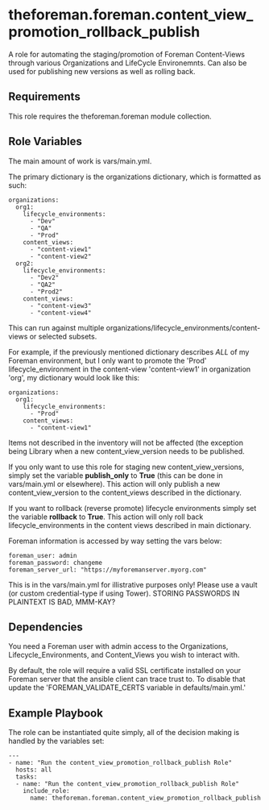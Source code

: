 theforeman.foreman.content_view_promotion_rollback_publish
=========

A role for automating the staging/promotion of Foreman Content-Views through various Organizations and LifeCycle Environemnts.  Can also be used for publishing new versions as well as rolling back.

Requirements
------------

This role requires the theforeman.foreman module collection.

Role Variables
--------------

The main amount of work is vars/main.yml.

The primary dictionary is the organizations dictionary, which is formatted as such:
```
organizations:
  org1:
    lifecycle_environments:
      - "Dev"
      - "QA"
      - "Prod"
    content_views:
      - "content-view1"
      - "content-view2"
  org2:
    lifecycle_environments:
      - "Dev2"
      - "QA2"
      - "Prod2"
    content_views:
      - "content-view3"
      - "content-view4"
```

This can run against multiple organizations/lifecycle_environments/content-views or selected subsets.

For example, if the previously mentioned dictionary describes *ALL* of my Foreman environment, but I only want to promote the 'Prod' lifecycle_environment in the content-view 'content-view1' in organization 'org', my dictionary would look like this:
```
organizations:
  org1:
    lifecycle_environments:
      - "Prod"
    content_views:
      - "content-view1"
```
Items not described in the inventory will not be affected (the exception being Library when a new content_view_version needs to be published.

If you only want to use this role for staging new content_view_versions, simply set the variable **publish_only** to **True** (this can be done in vars/main.yml or elsewhere).  This action will only publish a new content_view_version to the content_views described in the dictionary.

If you want to rollback (reverse promote) lifecycle environments simply set the variable **rollback** to **True**.  This action will only roll back lifecycle_environments in the content views described in main dictionary.


Foreman information is accessed by way setting the vars below:
```
foreman_user: admin
foreman_password: changeme
foreman_server_url: "https://myforemanserver.myorg.com"
```
This is in the vars/main.yml for illistrative purposes only!  Please use a vault (or custom credential-type if using Tower).  STORING PASSWORDS IN PLAINTEXT IS BAD, MMM-KAY?


Dependencies
------------

You need a Foreman user with admin access to the Organizations, Lifecycle_Environments, and Content_Views you wish to interact with.

By default, the role will require a valid SSL certificate installed on your Foreman server that the ansible client can trace trust to.  To disable that update the 'FOREMAN_VALIDATE_CERTS variable in defaults/main.yml.'


Example Playbook
----------------

The role can be instantiated quite simply, all of the decision making is handled by the variables set:

```
---
- name: "Run the content_view_promotion_rollback_publish Role"
  hosts: all
  tasks:
  - name: "Run the content_view_promotion_rollback_publish Role"
    include_role: 
      name: theforeman.foreman.content_view_promotion_rollback_publish 
```

